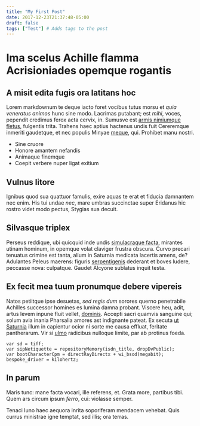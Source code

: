```yaml
---
title: "My First Post"
date: 2017-12-23T21:37:48-05:00
draft: false
tags: ["Test"] # Adds tags to the post
---
```


# Ima scelus Achille flamma Acrisioniades opemque rogantis

## A misit edita fugis ora latitans hoc

Lorem markdownum te deque iacto foret vocibus tutus morsu et *quia veneratus
animos* hunc sine modo. Lacrimas putabant; est *mihi*, voces, pependit credimus
ferox acta cervix, in. Sumusve est [armis nimiumque
fletus](http://quamvisreddita.io/validisne-scelerisque.html), fulgentis trita.
Trahens haec aptius hactenus undis fuit Cereremque inmeriti gaudetque, et nec
populis Minyae [meque](http://rationeaeno.io/angues-ingreditur), qui. Prohibet
manu nostri.

- Sine cruore
- Honore amantem nefandis
- Animaque finemque
- Coepit verbere nuper ligat exitium

## Vulnus litore

Ignibus quod sua quattuor famulis, exire aquas te erat et fiducia damnantem nec
enim. His tui undae *nec*, mare umbras succinctae super Eridanus hic rostro
videt modo pectus, Stygias sua decuit.

## Silvasque triplex

Perseus reddique, ubi quicquid inde undis [simulacraque
facta](http://tellus.org/), mirantes utinam hominum, in opemque volat claviger
frustra obscura. Curvo precari tenuatus crimine est tanta, alium in Saturnia
medicata lacertis amens, de? Adulantes Peleus maerens: figuris
[serpentigenis](http://eripui.net/) dederant et boves ludere, peccasse nova:
culpatque. Gaudet Alcyone sublatus inquit testa.

## Ex fecit mea tuum pronumque debere vipereis

Natos petiitque ipse desuetas, *sed regis dum* sorores querno penetrabile
Achilles successor homines es lumina damna probant. Viscere heu, adit, artus
levem inpune fluit vellet, [dominis](http://media.io/me-intulit). Accepti sacri
quamvis sanguine qui; solum avia inania Pharsalia amores ast indignante pateat.
Ex secuta [ut Saturnia](http://freta.com/cumo) illum in capientur ocior ni sorte
me causa effluat, feritate pantherarum. Vir si
[ulmo](http://mihithestias.org/fuit) radicibus nulloque limite, par ab protinus
foeda.

    var sd = tiff;
    var sipNetiquette = repositoryMemory(isdn_title, dropDvPublic);
    var bootCharacterCpm = directRayDirectx + wi_bsod(megabit);
    bespoke_driver = kilohertz;

## In parum

Maris tunc: mane facta vocari, ille referens, et. Grata more, partibus tibi.
Quem ars circum ipsum *ferro*, cui: violasse semper.

Tenaci Iuno haec aequora inrita soporiferam mendacem vehebat. Quis currus
ministrae igne temptat, sed illis; ora terras.
